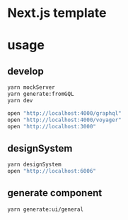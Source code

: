 # Next.js template

# usage

## develop

```bash
yarn mockServer
yarn generate:fromGQL
yarn dev

open "http://localhost:4000/graphql"
open "http://localhost:4000/voyager"
open "http://localhost:3000"
```

## designSystem

```bash
yarn designSystem
open "http://localhost:6006"
```

## generate component

```bash
yarn generate:ui/general
```
